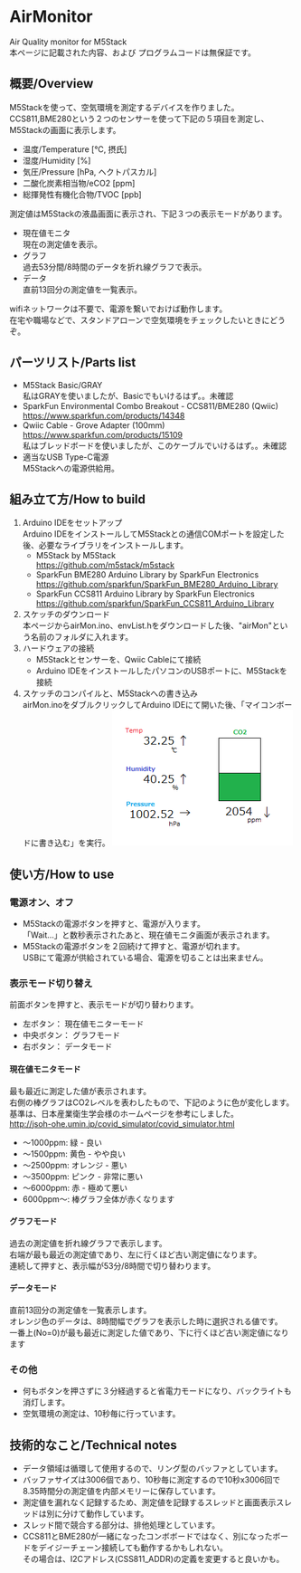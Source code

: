 # AirMonitor
Air Quality monitor for M5Stack<BR>
本ページに記載された内容、および プログラムコードは無保証です。

## 概要/Overview
M5Stackを使って、空気環境を測定するデバイスを作りました。<BR>
CCS811,BME280という２つのセンサーを使って下記の５項目を測定し、M5Stackの画面に表示します。<BR>
- 温度/Temperature [℃, 摂氏]
- 湿度/Humidity [%]
- 気圧/Pressure [hPa, ヘクトパスカル]
- 二酸化炭素相当物/eCO2 [ppm]
- 総揮発性有機化合物/TVOC [ppb]
  
測定値はM5Stackの液晶画面に表示され、下記３つの表示モードがあります。
- 現在値モニタ<BR>
  現在の測定値を表示。
- グラフ<BR>
  過去53分間/8時間のデータを折れ線グラフで表示。
- データ<BR>
  直前13回分の測定値を一覧表示。
  
wifiネットワークは不要で、電源を繋いでおけば動作します。<BR>
在宅や職場などで、スタンドアローンで空気環境をチェックしたいときにどうぞ。

## パーツリスト/Parts list
* M5Stack Basic/GRAY<BR>
  私はGRAYを使いましたが、Basicでもいけるはず。。未確認
* SparkFun Environmental Combo Breakout - CCS811/BME280 (Qwiic)<BR>
  https://www.sparkfun.com/products/14348
* Qwiic Cable - Grove Adapter (100mm)<BR>
  https://www.sparkfun.com/products/15109<BR>
  私はブレッドボードを使いましたが、このケーブルでいけるはず。。未確認
* 適当なUSB Type-C電源<BR>
  M5Stackへの電源供給用。
  
## 組み立て方/How to build
1. Arduino IDEをセットアップ<BR>
  Arduino IDEをインストールしてM5Stackとの通信COMポートを設定した後、必要なライブラリをインストールします。
   - M5Stack by M5Stack<BR>
     https://github.com/m5stack/m5stack
   - SparkFun BME280 Arduino Library by SparkFun Electronics<BR>
     https://github.com/sparkfun/SparkFun_BME280_Arduino_Library
   - SparkFun CCS811 Arduino Library by SparkFun Electronics<BR>
     https://github.com/sparkfun/SparkFun_CCS811_Arduino_Library
2. スケッチのダウンロード<BR>
  本ページからairMon.ino、envList.hをダウンロードした後、"airMon"という名前のフォルダに入れます。
3. ハードウェアの接続<BR>
   - M5Stackとセンサーを、Qwiic Cableにて接続
   - Arduino IDEをインストールしたパソコンのUSBポートに、M5Stackを接続
4. スケッチのコンパイルと、M5Stackへの書き込み<BR>
  airMon.inoをダブルクリックしてArduino IDEにて開いた後、「マイコンボードに書き込む」を実行。
 ![test](image/無題.png) 
## 使い方/How to use
### 電源オン、オフ
* M5Stackの電源ボタンを押すと、電源が入ります。<BR>
  「Wait...」と数秒表示されたあと、現在値モニタ画面が表示されます。
* M5Stackの電源ボタンを２回続けて押すと、電源が切れます。<BR>
  USBにて電源が供給されている場合、電源を切ることは出来ません。
### 表示モード切り替え
  前面ボタンを押すと、表示モードが切り替わります。
  - 左ボタン： 現在値モニターモード
  - 中央ボタン： グラフモード
  - 右ボタン： データモード
#### 現在値モニタモード<BR>
  最も最近に測定した値が表示されます。<BR>
  右側の棒グラフはCO2レベルを表わしたもので、下記のように色が変化します。<BR>
  基準は、日本産業衛生学会様のホームページを参考にしました。<BR>
  http://jsoh-ohe.umin.jp/covid_simulator/covid_simulator.html
  - ～1000ppm: 緑 - 良い
  - ～1500ppm: 黄色 - やや良い
  - ～2500ppm: オレンジ - 悪い
  - ～3500ppm: ピンク - 非常に悪い
  - ～6000ppm: 赤 - 極めて悪い
  - 6000ppm～: 棒グラフ全体が赤くなります
#### グラフモード<BR>
  過去の測定値を折れ線グラフで表示します。<BR>
  右端が最も最近の測定値であり、左に行くほど古い測定値になります。<BR>
  連続して押すと、表示幅が53分/8時間で切り替わります。
#### データモード<BR>
  直前13回分の測定値を一覧表示します。<BR>
  オレンジ色のデータは、8時間幅でグラフを表示した時に選択される値です。<BR>
  一番上(No=0)が最も最近に測定した値であり、下に行くほど古い測定値になります
### その他
  * 何もボタンを押さずに３分経過すると省電力モードになり、バックライトも消灯します。
  * 空気環境の測定は、10秒毎に行っています。

## 技術的なこと/Technical notes
- データ領域は循環して使用するので、リング型のバッファとしています。
- バッファサイズは3006個であり、10秒毎に測定するので10秒x3006回で8.35時間分の測定値を内部メモリーに保存しています。
- 測定値を漏れなく記録するため、測定値を記録するスレッドと画面表示スレッドは別に分けて動作しています。
- スレッド間で競合する部分は、排他処理としています。
- CCS811とBME280が一緒になったコンボボードではなく、別になったボードをデイジーチェーン接続しても動作するかもしれない。<BR>その場合は、I2Cアドレス(CSS811_ADDR)の定義を変更すると良いかも。

